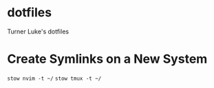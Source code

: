 # dotfiles
Turner Luke's dotfiles

# Create Symlinks on a New System
`stow nvim -t ~/`
`stow tmux -t ~/`
